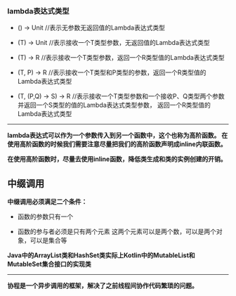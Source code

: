 ### lambda表达式类型

- () -> Unit //表示无参数无返回值的Lambda表达式类型

- (T) -> Unit //表示接收一个T类型参数，无返回值的Lambda表达式类型

- (T) -> R //表示接收一个T类型参数，返回一个R类型值的Lambda表达式类型

- (T, P) -> R //表示接收一个T类型和P类型的参数，返回一个R类型值的Lambda表达式类型

- (T, (P,Q) -> S) -> R
//表示接收一个T类型参数和一个接收P、Q类型两个参数并返回一个S类型的值的Lambda表达式类型参数，
返回一个R类型值的Lambda表达式类型

---

**lambda表达式可以作为一个参数传入到另一个函数中，这个也称为高阶函数。
在使用高阶函数的时候我们需要注意尽量把我们的高阶函数声明成inline内联函数。**

**在使用高阶函数时，尽量去使用inline函数，降低类生成和类的实例创建的开销。**

## 中缀调用

**中缀调用必须满足二个条件：**

- 函数的参数只有一个

- 函数的参与者必须是只有两个元素
    这两个元素可以是两个数，可以是两个对象，可以是集合等

**Java中的ArrayList类和HashSet类实际上Kotlin中的MutableList和MutableSet集合接口的实现类**

---

**协程是一个异步调用的框架，解决了之前线程间协作代码繁琐的问题。**






